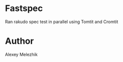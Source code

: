 # Fastspec

Ran rakudo spec test in parallel using Tomtit and Cromtit

# Author

Alexey Melezhik



